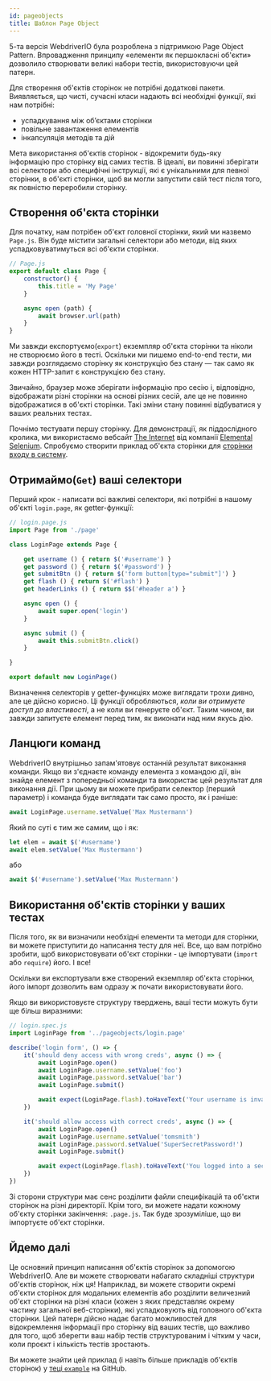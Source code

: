 ```yaml
---
id: pageobjects
title: Шаблон Page Object
---
```


5-та версія WebdriverIO була розроблена з підтримкою Page Object Pattern. Впровадження принципу «елементи як першокласні об'єкти» дозволило створювати великі набори тестів, використовуючи цей патерн.

Для створення об'єктів сторінок не потрібні додаткові пакети. Виявляється, що чисті, сучасні класи надають всі необхідні функції, які нам потрібні:

- успадкування між об’єктами сторінки
- повільне завантаження елементів
- інкапсуляція методів та дій

Мета використання об'єктів сторінок - відокремити будь-яку інформацію про сторінку від самих тестів. В ідеалі, ви повинні зберігати всі селектори або специфічні інструкції, які є унікальними для певної сторінки, в об'єкті сторінки, щоб ви могли запустити свій тест після того, як повністю переробили сторінку.

## Створення об'єкта сторінки

Для початку, нам потрібен об'єкт головної сторінки, який ми назвемо `Page.js`. Він буде містити загальні селектори або методи, від яких успадковуватимуться всі об'єкти сторінки.

```js
// Page.js
export default class Page {
    constructor() {
        this.title = 'My Page'
    }

    async open (path) {
        await browser.url(path)
    }
}
```

Ми завжди експортуємо(`export`) екземпляр об'єкта сторінки та ніколи не створюємо його в тесті. Оскільки ми пишемо end-to-end тести, ми завжди розглядаємо сторінку як конструкцію без стану &mdash; так само як кожен HTTP-запит є конструкцією без стану.

Звичайно, браузер може зберігати інформацію про сесію і, відповідно, відображати різні сторінки на основі різних сесій, але це не повинно відображатися в об'єкті сторінки. Такі зміни стану повинні відбуватися у ваших реальних тестах.

Почнімо тестувати першу сторінку. Для демонстрації, як піддослідного кролика, ми використаємо вебсайт [The Internet](http://the-internet.herokuapp.com) від компанії [Elemental Selenium](http://elementalselenium.com). Спробуємо створити приклад об'єкта сторінки для [сторінки входу в систему](http://the-internet.herokuapp.com/login).

## Отримаймо(`Get`) ваші селектори

Перший крок - написати всі важливі селектори, які потрібні в нашому об'єкті `login.page`, як getter-функції:

```js
// login.page.js
import Page from './page'

class LoginPage extends Page {

    get username () { return $('#username') }
    get password () { return $('#password') }
    get submitBtn () { return $('form button[type="submit"]') }
    get flash () { return $('#flash') }
    get headerLinks () { return $$('#header a') }

    async open () {
        await super.open('login')
    }

    async submit () {
        await this.submitBtn.click()
    }

}

export default new LoginPage()
```

Визначення селекторів у getter-функціях може виглядати трохи дивно, але це дійсно корисно. Ці функції обробляються, _коли ви отримуєте доступ до властивості_, а не коли ви генеруєте об'єкт. Таким чином, ви завжди запитуєте елемент перед тим, як виконати над ним якусь дію.

## Ланцюги команд

WebdriverIO внутрішньо запам'ятовує останній результат виконання команди. Якщо ви з'єднаєте команду елемента з командою дії, він знайде елемент з попередньої команди та використає цей результат для виконання дії. При цьому ви можете прибрати селектор (перший параметр) і команда буде виглядати так само просто, як і раніше:

```js
await LoginPage.username.setValue('Max Mustermann')
```

Який по суті є тим же самим, що і як:

```js
let elem = await $('#username')
await elem.setValue('Max Mustermann')
```

або

```js
await $('#username').setValue('Max Mustermann')
```

## Використання об'єктів сторінки у ваших тестах

Після того, як ви визначили необхідні елементи та методи для сторінки, ви можете приступити до написання тесту для неї. Все, що вам потрібно зробити, щоб використовувати об'єкт сторінки - це імпортувати (`import` або `require`) його. І все!

Оскільки ви експортували вже створений екземпляр об'єкта сторінки, його імпорт дозволить вам одразу ж почати використовувати його.

Якщо ви використовуєте структуру тверджень, ваші тести можуть бути ще більш виразними:

```js
// login.spec.js
import LoginPage from '../pageobjects/login.page'

describe('login form', () => {
    it('should deny access with wrong creds', async () => {
        await LoginPage.open()
        await LoginPage.username.setValue('foo')
        await LoginPage.password.setValue('bar')
        await LoginPage.submit()

        await expect(LoginPage.flash).toHaveText('Your username is invalid!')
    })

    it('should allow access with correct creds', async () => {
        await LoginPage.open()
        await LoginPage.username.setValue('tomsmith')
        await LoginPage.password.setValue('SuperSecretPassword!')
        await LoginPage.submit()

        await expect(LoginPage.flash).toHaveText('You logged into a secure area!')
    })
})
```

Зі сторони структури має сенс розділити файли специфікацій та об'єкти сторінок на різні директорії. Крім того, ви можете надати кожному об'єкту сторінки закінчення: `.page.js`. Так буде зрозуміліше, що ви імпортуєте об'єкт сторінки.

## Йдемо далі

Це основний принцип написання об'єктів сторінок за допомогою WebdriverIO. Але ви можете створювати набагато складніші структури об'єктів сторінок, ніж ця! Наприклад, ви можете створити окремі об'єкти сторінок для модальних елементів або розділити величезний об'єкт сторінки на різні класи (кожен з яких представляє окрему частину загальної веб-сторінки), які успадковують від головного об'єкта сторінки. Цей патерн дійсно надає багато можливостей для відокремлення інформації про сторінку від ваших тестів, що важливо для того, щоб зберегти ваш набір тестів структурованим і чітким у часи, коли проєкт і кількість тестів зростають.

Ви можете знайти цей приклад (і навіть більше прикладів об'єктів сторінок) у [теці `example`](https://github.com/webdriverio/webdriverio/tree/main/examples/pageobject) на GitHub.
